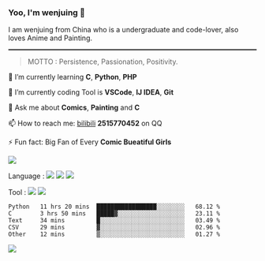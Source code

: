 ### Yoo, I'm wenjuing 👋

I am wenjuing from China who is a undergraduate and code-lover, also loves Anime and Painting.
<hr style="border:1px solid grey"/>

> MOTTO : Persistence, Passionation, Positivity.

🌱 I’m currently learning **C**, **Python**, **PHP**

🔭 I’m currently coding Tool is **VSCode**, **IJ IDEA**, **Git**

💬 Ask me about **Comics**, **Painting** and **C**

📫 How to reach me: [bilibili](https://space.bilibili.com/359881460) **2515770452** on QQ

⚡ Fun fact: Big Fan of Every **Comic Bueatiful Girls**

![](https://github-readme-stats.vercel.app/api?username=wenjuing&theme=vue-dark)

Language : ![](https://img.shields.io/badge/Code-C-informational?style=flat&logo=C&logoColor=white&color=a8b9cc)
![](https://img.shields.io/badge/Code-Python-informational?style=flat&logo=Python&logoColor=white&color=3776ab)
![](https://img.shields.io/badge/Code-PHP-informational?style=flat&logo=php&logoColor=white&color=777bb4)

Tool : ![](https://img.shields.io/badge/Editor-VScode-informational?style=flat&logo=Visual–Studio–Code&logoColor=white&color=007acc)
![](https://img.shields.io/badge/Editor-IntelliJIDEA-informational?style=flat&logo=<LOGO_NAME>&logoColor=white&color=000000)

<!--START_SECTION:waka-->

```text
Python   11 hrs 20 mins  █████████████████░░░░░░░░   68.12 %
C        3 hrs 50 mins   █████▓░░░░░░░░░░░░░░░░░░░   23.11 %
Text     34 mins         █░░░░░░░░░░░░░░░░░░░░░░░░   03.49 %
CSV      29 mins         ▓░░░░░░░░░░░░░░░░░░░░░░░░   02.96 %
Other    12 mins         ▒░░░░░░░░░░░░░░░░░░░░░░░░   01.27 %
```

<!--END_SECTION:waka-->

![](https://visitor-badge.glitch.me/badge?page_id=wenjuing.readme)
